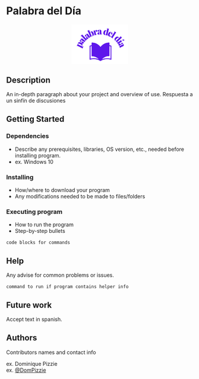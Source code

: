 # Palabra del Día
<p align="center">
  <img src="assets/logo.png" alt= “logo” width="30%" style="display: block; margin: 0 auto">
</p>

## Description

An in-depth paragraph about your project and overview of use.
Respuesta a un sinfín de discusiones


## Getting Started

### Dependencies

* Describe any prerequisites, libraries, OS version, etc., needed before installing program.
* ex. Windows 10

### Installing

* How/where to download your program
* Any modifications needed to be made to files/folders

### Executing program

* How to run the program
* Step-by-step bullets
```
code blocks for commands
```

## Help

Any advise for common problems or issues.
```
command to run if program contains helper info
```

## Future work
Accept text in spanish.

## Authors

Contributors names and contact info

ex. Dominique Pizzie  
ex. [@DomPizzie](https://twitter.com/dompizzie)


